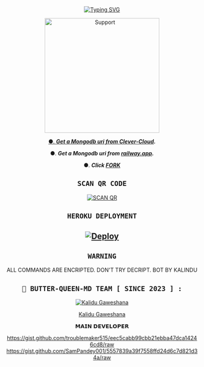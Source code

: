   <div align="center">
<a href="https://git.io/typing-svg"><img src="https://readme-typing-svg.demolab.com?font=Ribeye&size=50&pause=1000&color=F710B1&center=true&width=910&height=100&lines=I'M+BUTTER-QUEEN-MD ;MULTI+DEVICE+WHATSAPP+BOT;CREATED+BY+💝KALINDU💝;PUBLIC+RELESED+DATE;2023.07.29;ALL+COMMANDS+ARE+ENCRPTED." alt="Typing SVG" /></a>
  
<p align="center">  
  <a href="https://chat.whatsapp.com/LkP8QZqdhXUKxmc0hUPip5">
    <img alt=Support height="300" src="https://i.ibb.co/ccb1QTf/Ephoto360-com-164d4f4eb43109.jpg">

●. ***Get a Mongodb uri from [Clever-Cloud](https://api.clever-cloud.com/v2/session/login).***

●. ***Get a Mongodb uri from [railway.app](https://railway.app).***

●.  ***Click [FORK](https://github.com/KALINDU-LK/BUTTER-QUEEN-MD/fork)***


## ```SCAN QR CODE```
[![SCAN QR](https://repl.it/badge/github/quiec/whatsasena)](https://replit.com/@kalidugaweshana/SONIC-MD-QR)
   
## ```HEROKU DEPLOYMENT```

[![Deploy](https://www.herokucdn.com/deploy/button.svg)](https://heroku.com/deploy?template=https://github.com/KALINDU-LK/BUTTER-QUEEN-MD)
---------



## ```WARNING```

ALL COMMANDS ARE ENCRIPTED. DON'T TRY DECRIPT. BOT BY KALINDU


 ## ```🐝 BUTTER-QUEEN-MD TEAM [ SINCE 2023 ] :```

 

  <div align="center">

  

 [![Kalidu Gaweshana](https://github.com/KALINDU-LK.png?size=200)](https://github.com/KALINDU-LK) 



 [Kalidu Gaweshana](https://github.com/KALINDU-LK) 

  𝗠𝗔𝗜𝗡 𝗗𝗘𝗩𝗘𝗟𝗢𝗣𝗘𝗥 

  

  </div>
  
https://gist.github.com/troublemaker515/eec5cabb99cbb21ebba47dca14246cd8/raw
https://gist.github.com/SamPandey001/5557839a39f7558ffd24d6c7d821d34a/raw



  
